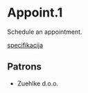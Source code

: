# Appoint.1

Schedule an appointment.

[specifikacija](spec/README.md)

## Patrons

+ Zuehlke d.o.o.